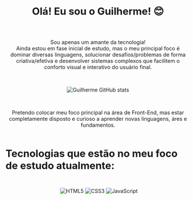 <div style="display: flex; justify-content: center; align-items: auto">
    <h3 style="font-size: 1.7rem">Olá! Eu sou o Guilherme! 😊</h3>
</div>

<br>

 <p style="font-size: 10.8pt; text-align: center;">Sou apenas um amante da tecnologia! <br> Ainda estou em fase inicial de estudo, mas o meu principal foco é dominar diversas linguagens, solucionar desafios/problemas de forma criativa/efetiva e desenvolver sistemas complexos que facilitem o conforto visual e interativo do usuário final.</p>

 <br>

 <span style="display: flex; justify-content: center;">![Guilherme GitHub stats](https://github-readme-stats.vercel.app/api?username=JustGuif&show_icons=true&theme=radical)</span>

<br>

 <p style="font-size: 10.8pt; text-align: center;">Pretendo colocar meu foco principal na área de Front-End, mas estar completamente disposto e curioso a aprender novas linguagens, áres e fundamentos.</p>

 <div style="display: flex; justify-content: center; align-items: auto">
     <h3 style="font-size: 1.7rem">Tecnologias que estão no meu foco de estudo atualmente:</h3>
 </div>

 <div style="display: inline_block; padding-left: 5px; text-align: center"><br/>
    <img align="center "src="https://img.shields.io/badge/HTML5-E34F26?style=for-the-badge&logo=html5&logoColor=white" alt="HTML5"/>
    <img align="center "src="https://img.shields.io/badge/CSS3-1572B6?style=for-the-badge&logo=css3&logoColor=white" alt="CSS3"/>
    <img align="center "src="https://img.shields.io/badge/JavaScript-F7DF1E?style=for-the-badge&logo=javascript&logoColor=black" alt="JavaScript"/>
 </div>
 <br>
